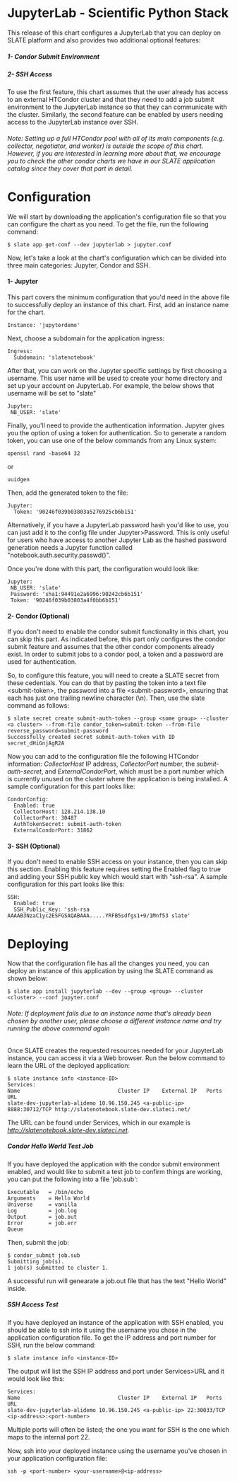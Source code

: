 # JupyterLab - Scientific Python Stack

This release of this chart configures a JupyterLab that you can deploy on SLATE platform and also provides two additional optional features: 
##### 1- Condor Submit Environment
##### 2- SSH Access

To use the first feature, this chart assumes that the user already has access to an external HTCondor cluster and that they need to add a job submit environment to the JupyterLab instance so that they can communicate with the cluster. Similarly, the second feature can be enabled by users needing access to the JupyterLab instance over SSH. 

###### Note: Setting up a full HTCondor pool with all of its main components (e.g. collector, negotiator, and worker) is outside the scope of this chart. However, if you are interested in learning more about that, we encourage you to check the other condor charts we have in our SLATE application catalog since they cover that part in detail.

# Configuration
We will start by downloading the application's configuration file so that you can configure the chart as you need. To get the file, run the following command:  

	$ slate app get-conf --dev jupyterlab > jupyter.conf


Now, let's take a look at the chart's configuration which can be divided into three main categories: Jupyter, Condor and SSH. 
#### 1- Jupyter

This part covers the minimum configuration that you'd need in the above file to successfully deploy an instance of this chart. First, add an instance name for the chart. 

	Instance: 'jupyterdemo'
	
Next, choose a subdomain for the application ingress: 

	Ingress:
	  Subdomain: 'slatenotebook'
 
After that, you can work on the Jupyter specific settings by first choosing a username. This user name will be used to create your home directory and set up your account on JupyterLab. For example, the below shows that username will be set to "slate"

	Jupyter:
     NB_USER: 'slate'

Finally, you'll need to provide the authentication information. Jupyter gives you the option of using a token for authentication. So to generate a random token, you can use one of the below commands from any Linux system:

	openssl rand -base64 32
	
or

	uuidgen

Then, add the generated token to the file:

	Jupyter:
	  Token: '90246f039b03803a5276925cb6b151'
     
Alternatively, if you have a JupyterLab password hash you'd like to use, you can just add it to the config file under Jupyter>Password. This is only useful for users who have access to another Jupyter Lab as the hashed password generation needs a Jupyter function called "notebook.auth.security.passwd()". 

Once you're done with this part, the configuration would look like:

	Jupyter:
     NB_USER: 'slate'
     Password: 'sha1:94491e2a6996:90242cb6b151'
     Token: '90246f039b03803a4f0bb6b151'

 
#### 2- Condor (Optional)  
If you don't need to enable the condor submit functionality in this chart, you can skip this part. As indicated before, this part only configures the condor submit feature and assumes that the other condor components already exist. In order to submit jobs to a condor pool, a token and a password are used for authentication.
 
So, to configure this feature, you will need to create a SLATE secret from these cedentials. You can do that by pasting the token into a text file &lt;submit-token&gt;, the password into a file &lt;submit-password&gt;, ensuring that each has just one trailing newline character (\n). Then, use the slate command as follows:

	$ slate secret create submit-auth-token --group <some group> --cluster <a cluster> --from-file condor_token=submit-token --from-file reverse_password=submit-password
	Successfully created secret submit-auth-token with ID secret_dHiGnjAgR2A
 
 

Now you can add to the configuration file the following HTCondor information: *CollectorHost* IP address, *CollectorPort* number, the *submit-auth-secret*, and *ExternalCondorPort*, which must be a port number which is currently unused on the cluster where the application is being installed. A sample configuration for this part looks like:

	CondorConfig:
	  Enabled: true
	  CollectorHost: 128.214.138.10
	  CollectorPort: 30487
	  AuthTokenSecret: submit-auth-token
	  ExternalCondorPort: 31862
  
#### 3- SSH (Optional) 
If you don't need to enable SSH access on your instance, then you can skip this section. Enabling this feature requires setting the Enabled flag to true and adding your SSH public key which would start with "ssh-rsa". A sample configuration for this part looks like this:

	SSH:  
	  Enabled: true
	  SSH_Public_Key: 'ssh-rsa AAAAB3NzaC1yc2ESFGSAQABAAA.....YRFB5sdfgs1+9/1Mnf53 slate'

# Deploying
 Now that the configuration file has all the changes you need, you can deploy an instance of this application by using the SLATE command as shown below: 

	$ slate app install jupyterlab --dev --group <group> --cluster <cluster> --conf jupyter.conf
	
###### Note: If deployment fails due to an instance name that's already been chosen by another user, please choose a different instance name and try running the above command again 
Once SLATE creates the requested resources needed for your JupyterLab instance, you can access it via a Web browser. Run the below command to learn the URL of the deployed application: 

	$ slate instance info <instance-ID>
	Services:
	Name                               Cluster IP    External IP   Ports          URL                                     
	slate-dev-jupyterlab-alidemo 10.96.150.245 <a-public-ip> 8888:30712/TCP http://slatenotebook.slate-dev.slateci.net/

The URL can be found under Services, which in our example is *http://slatenotebook.slate-dev.slateci.net*.

##### Condor Hello World Test Job
If you have deployed the application with the condor submit environment enabled, and would like to submit a test job to confirm things are working, you can put the following into a file 'job.sub':

	Executable   = /bin/echo
	Arguments    = Hello World
	Universe     = vanilla
	Log          = job.log
	Output       = job.out
	Error        = job.err
	Queue

Then, submit the job: 

	$ condor_submit job.sub
	Submitting job(s).
	1 job(s) submitted to cluster 1.

A successful run will genearate a job.out file that has the text "Hello World" inside.

##### SSH Access Test
If you have deployed an instance of the application with SSH enabled, you should be able to ssh into it using the username you chose in the application configuration file. To get the IP address and port number for SSH, run the below command:
	
	$ slate instance info <instance-ID>
	
The output will list the SSH IP address and port under Services>URL and it would look like this:

	Services:
	Name                               Cluster IP    External IP   Ports          URL                                     
	slate-dev-jupyterlab-alidemo 10.96.150.245 <a-public-ip> 22:30033/TCP   <ip-address>:<port-number>

Multiple ports will often be listed; the one you want for SSH is the one which maps to the internal port 22. 

Now, ssh into your deployed instance using the username you've chosen in your application configuration file:

	ssh -p <port-number> <your-username>@<ip-address>


